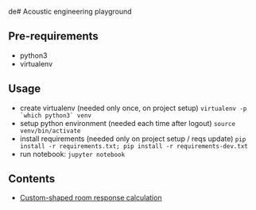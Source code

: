 de# Acoustic engineering playground

## Pre-requirements
 - python3
 - virtualenv

## Usage
 - create virtualenv (needed only once, on project setup)
   ```virtualenv -p `which python3` venv```
 - setup python environment (needed each time after logout)
   ```source venv/bin/activate```
 - install requirements (needed only on project setup / reqs update)
   ```pip install -r requirements.txt; pip install -r requirements-dev.txt```
 - run notebook:
   ```jupyter notebook```

## Contents
 - [Custom-shaped room response calculation](notebooks/custom_shaped_room.ipynb)


